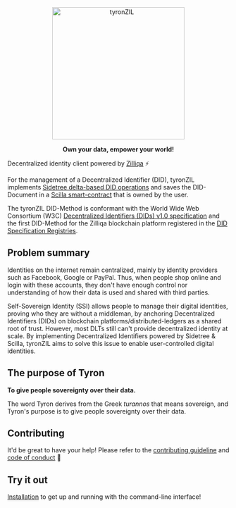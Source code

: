 <div align="center">
<img src="./files/tyronzil-logo.png" alt="tyronZIL" title="tyronZIL-v0.4-logo" width="300"/>
</div>
<div align="center">
 <p><b>Own your data, empower your world!</b></p>
</div>

Decentralized identity client powered by [Zilliqa](https://zilliqa.com) :zap:

For the management of a Decentralized Identifier (DID), tyronZIL implements [Sidetree delta-based DID operations](https://identity.foundation/sidetree/spec/#did-operations) and saves the DID-Document in a [Scilla smart-contract](https://scilla-lang.org/) that is owned by the user.

The tyronZIL DID-Method is conformant with the World Wide Web Consortium (W3C) [Decentralized Identifiers (DIDs) v1.0 specification](https://w3c.github.io/did-core/) and the first DID-Method for the Zilliqa blockchain platform registered in the [DID Specification Registries](https://w3c.github.io/did-spec-registries/). 

## Problem summary

Identities on the internet remain centralized, mainly by identity providers such as Facebook, Google or PayPal. Thus, when people shop online and login with these accounts, they don't have enough control nor understanding of how their data is used and shared with third parties.

Self-Sovereign Identity (SSI) allows people to manage their digital identities, proving who they are without a middleman, by anchoring Decentralized Identifiers (DIDs) on blockchain platforms/distributed-ledgers as a shared root of trust. However, most DLTs still can't provide decentralized identity at scale. By implementing Decentralized Identifiers powered by Sidetree & Scilla, tyronZIL aims to solve this issue to enable user-controlled digital identities.

## The purpose of Tyron

**To give people sovereignty over their data.**

The word Tyron derives from the Greek *turannos* that means sovereign, and Tyron's purpose is to give people sovereignty over their data.

## Contributing

It'd be great to have your help! Please refer to the [contributing guideline](./files/CONTRIBUTING.md) and [code of conduct](./files/CODE_OF_CONDUCT.md) :high_brightness:

## Try it out

[Installation](./files/installation.md) to get up and running with the command-line interface!
